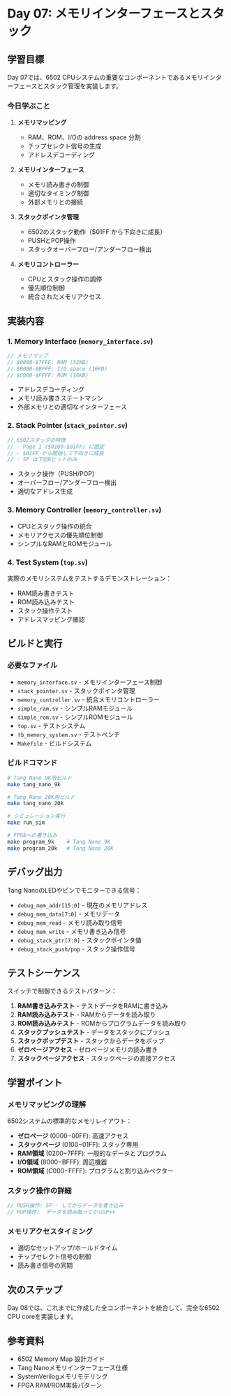 # Day 07: メモリインターフェースとスタック

## 学習目標

Day 07では、6502 CPUシステムの重要なコンポーネントであるメモリインターフェースとスタック管理を実装します。

### 今日学ぶこと

1. **メモリマッピング**
   - RAM、ROM、I/Oの address space 分割
   - チップセレクト信号の生成
   - アドレスデコーディング

2. **メモリインターフェース**
   - メモリ読み書きの制御
   - 適切なタイミング制御
   - 外部メモリとの接続

3. **スタックポインタ管理**
   - 6502のスタック動作（$01FF から下向きに成長）
   - PUSHとPOP操作
   - スタックオーバーフロー/アンダーフロー検出

4. **メモリコントローラー**
   - CPUとスタック操作の調停
   - 優先順位制御
   - 統合されたメモリアクセス

## 実装内容

### 1. Memory Interface (`memory_interface.sv`)

```systemverilog
// メモリマップ
// $0000-$7FFF: RAM (32KB)
// $8000-$BFFF: I/O space (16KB)
// $C000-$FFFF: ROM (16KB)
```

- アドレスデコーディング
- メモリ読み書きステートマシン
- 外部メモリとの適切なインターフェース

### 2. Stack Pointer (`stack_pointer.sv`)

```systemverilog
// 6502スタックの特徴
// - Page 1 ($0100-$01FF) に固定
// - $01FF から開始して下向きに成長
// - SP は下位8ビットのみ
```

- スタック操作（PUSH/POP）
- オーバーフロー/アンダーフロー検出
- 適切なアドレス生成

### 3. Memory Controller (`memory_controller.sv`)

- CPUとスタック操作の統合
- メモリアクセスの優先順位制御
- シンプルなRAMとROMモジュール

### 4. Test System (`top.sv`)

実際のメモリシステムをテストするデモンストレーション：

- RAM読み書きテスト
- ROM読み込みテスト
- スタック操作テスト
- アドレスマッピング確認

## ビルドと実行

### 必要なファイル

- `memory_interface.sv` - メモリインターフェース制御
- `stack_pointer.sv` - スタックポインタ管理
- `memory_controller.sv` - 統合メモリコントローラー
- `simple_ram.sv` - シンプルRAMモジュール
- `simple_rom.sv` - シンプルROMモジュール
- `top.sv` - テストシステム
- `tb_memory_system.sv` - テストベンチ
- `Makefile` - ビルドシステム

### ビルドコマンド

```bash
# Tang Nano 9K用ビルド
make tang_nano_9k

# Tang Nano 20K用ビルド
make tang_nano_20k

# シミュレーション実行
make run_sim

# FPGAへの書き込み
make program_9k    # Tang Nano 9K
make program_20k   # Tang Nano 20K
```

## デバッグ出力

Tang NanoのLEDやピンでモニターできる信号：

- `debug_mem_addr[15:0]` - 現在のメモリアドレス
- `debug_mem_data[7:0]` - メモリデータ
- `debug_mem_read` - メモリ読み取り信号
- `debug_mem_write` - メモリ書き込み信号
- `debug_stack_ptr[7:0]` - スタックポインタ値
- `debug_stack_push/pop` - スタック操作信号

## テストシーケンス

スイッチで制御できるテストパターン：

1. **RAM書き込みテスト** - テストデータをRAMに書き込み
2. **RAM読み込みテスト** - RAMからデータを読み取り
3. **ROM読み込みテスト** - ROMからプログラムデータを読み取り
4. **スタックプッシュテスト** - データをスタックにプッシュ
5. **スタックポップテスト** - スタックからデータをポップ
6. **ゼロページアクセス** - ゼロページメモリの読み書き
7. **スタックページアクセス** - スタックページの直接アクセス

## 学習ポイント

### メモリマッピングの理解

6502システムの標準的なメモリレイアウト：
- **ゼロページ** ($0000-$00FF): 高速アクセス
- **スタックページ** ($0100-$01FF): スタック専用
- **RAM領域** ($0200-$7FFF): 一般的なデータとプログラム
- **I/O領域** ($8000-$BFFF): 周辺機器
- **ROM領域** ($C000-$FFFF): プログラムと割り込みベクター

### スタック操作の詳細

```systemverilog
// PUSH操作: SP-- してからデータを書き込み
// POP操作:  データを読み取ってからSP++
```

### メモリアクセスタイミング

- 適切なセットアップ/ホールドタイム
- チップセレクト信号の制御
- 読み書き信号の同期

## 次のステップ

Day 08では、これまでに作成した全コンポーネントを統合して、完全な6502 CPU coreを実装します。

## 参考資料

- 6502 Memory Map 設計ガイド
- Tang Nanoメモリインターフェース仕様
- SystemVerilogメモリモデリング
- FPGA RAM/ROM実装パターン